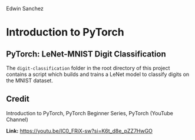 Edwin Sanchez
# Introduction to PyTorch


## PyTorch: LeNet-MNIST Digit Classification
The `digit-classification` folder in the root directory of this project contains a script which builds and trains a LeNet model to classify digits on the MNIST dataset.


## Credit
Introduction to PyTorch, PyTorch Beginner Series, PyTorch (YouTube Channel)

**Link:** https://youtu.be/IC0_FRiX-sw?si=K6t_d8e_pZZ7HwGO